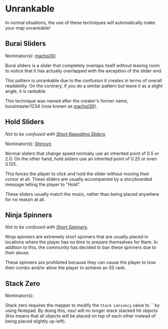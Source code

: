 # Unrankable

In normal situations, the use of these techniques will automatically make your map unrankable!

<!-- please place all mapping techniques in alphabetical order -->

## Burai Sliders

Nominator(s): [machol30](https://osu.ppy.sh/u/5772)

Burai sliders is a slider that completely overlaps itself without leaving room to notice that it has actually overlapped with the exception of the slider end.

This pattern is unrankable due to the confusion it creates in terms of overall readability. On the contrary, if you do a similar pattern but leave it as a slight angle, it is rankable.

This technique was named after the creator's former name, buraimaster1234 (now known as [machol30](https://osu.ppy.sh/u/5772)).

## Hold Sliders

*Not to be confused with [Short Repeating Sliders](../Sliders/#short-repeating-sliders).*

Nominator(s): [Shinxyn](https://osu.ppy.sh/u/13996)

Normal sliders that change speed normally use an inherited point of 0.5 or 2.0. On the other hand, hold sliders use an inherited point of 0.25 or even 0.125.

This forces the player to click and hold the slider without moving their cursor at all. These sliders are usually accompanied by a storyboarded message telling the player to "Hold".

These sliders usually match the music, rather than being placed anywhere for no reason at all.

## Ninja Spinners

*Not to be confused with [Short Spinners](../Spinner/#short-spinners).*

Ninja spinners are extremely short spinners that are usually placed in locations where the player has no time to prepare themselves for them. In addition to this, the community has decided to ban these spinners due to their abuse.

These spinners are prohibited because they can cause the player to lose their combo and/or allow the player to achieve an SS rank.

## Stack Zero

Nominator(s):

Stack zero requires the mapper to modify the `Stack Leniency` value to `` by using Notepad. By doing this, osu! will no longer stack stacked hit objects (this means that all objects will be placed on top of each other instead of being placed slightly up-left).